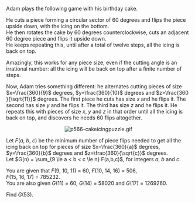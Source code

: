 <p>Adam plays the following game with his birthday cake.</p>

<p>He cuts a piece forming a circular sector of 60 degrees and flips the piece upside down, with the icing on the bottom.<br />
He then rotates the cake by 60 degrees counterclockwise, cuts an adjacent 60 degree piece and flips it upside down.<br />
He keeps repeating this, until after a total of twelve steps, all the icing is back on top.</p>

<p>Amazingly, this works for any piece size, even if the cutting angle is an irrational number: all the icing will be back on top after a finite number of steps.</p>

<p>Now, Adam tries something different: he alternates cutting pieces of size $x=\frac{360}{9}$ degrees, $y=\frac{360}{10}$ degrees and $z=\frac{360 }{\sqrt{11}}$ degrees. The first piece he cuts has size <var>x</var> and he flips it. The second has size <var>y</var> and he flips it. The third has size <var>z</var> and he flips it. He repeats this with pieces of size <var>x</var>, <var>y</var> and <var>z</var> in that order until all the icing is back on top, and discovers he needs 60 flips altogether.</p>

<div align="center"><img src="project/images/p566-cakeicingpuzzle.gif" alt="p566-cakeicingpuzzle.gif" /></div>

<p>Let <var>F</var>(<var>a</var>, <var>b</var>, <var>c</var>) be the minimum number of piece flips needed to get all the icing back on top for pieces of size $x=\frac{360}{a}$ degrees, $y=\frac{360}{b}$ degrees and $z=\frac{360}{\sqrt{c}}$ degrees.<br />
Let $G(n) = \sum_{9 \le a &lt; b &lt; c \le n} F(a,b,c)$, for integers <var>a</var>, <var>b</var> and <var>c</var>.</p>

<p>You are given that <var>F</var>(9, 10, 11) = 60, <var>F</var>(10, 14, 16) = 506, <var>F</var>(15, 16, 17) = 785232.<br />
You are also given <var>G</var>(11) = 60, <var>G</var>(14) = 58020 and <var>G</var>(17) = 1269260.</p>

<p>Find <var>G</var>(53).</p>
